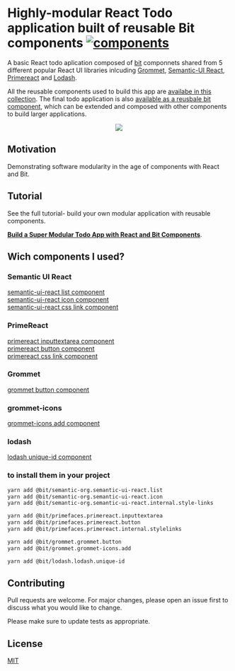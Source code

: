 # Highly-modular React Todo application built of reusable Bit components [![components](https://img.shields.io/bit/collection/total-components/joshk/basic-todo-app.svg)](https://bit.dev/joshk/basic-todo-app)

A basic React todo aplication composed of [bit](https://bit.dev) componnets shared from 5 different popular React UI libraries inlcuding [Grommet](https://github.com/grommet/grommet), [Semantic-UI React](https://github.com/Semantic-Org/Semantic-UI-React), [Primereact](https://github.com/primefaces/primereact) and [Lodash](https://github.com/lodash/lodash). 

All the reusable components used to build this app are [availabe in this collection](https://bit.dev/joshk/basic-todo-app).
The final todo application is also [available as a reusbale bit component](https://bit.dev/joshk/basic-todo-app/todo-app), which can be extended and composed with other components to build larger applications.

<p align="center">
  <a href="https://bit.dev/joshk/basic-todo-app"><img src="https://i.imagesup.co/images2/f2b5cc9a918fa58ed2106570ed5b4dbb20846b7f.png"></a>
</p>

## Motivation

Demonstrating software modularity in the age of components with React and Bit.

## Tutorial

See the full tutorial- build your own modular application with reusable components.

**[Build a Super Modular Todo App with React and Bit Components](https://blog.bitsrc.io/build-a-super-modular-todo-app-with-react-and-bit-components-aa06bbac4084)**.


## Wich components I used?

### Semantic UI React  
[semantic-ui-react list component](https://bit.dev/semantic-org/semantic-ui-react/list)  
[semantic-ui-react icon component](https://bit.dev/semantic-org/semantic-ui-react/icon)  
[semantic-ui-react css link component](https://bit.dev/semantic-org/semantic-ui-react/internal/style-links)  

### PrimeReact
[primereact inputtextarea component](https://bit.dev/primefaces/primereact/inputtextarea)   
[primereact button component](https://bit.dev/primefaces/primereact/button)  
[primereact css link component](https://bit.dev/primefaces/primereact/internal/stylelinks)  

### Grommet
[grommet button component](https://bit.dev/grommet/grommet/button)  

### grommet-icons
[grommet-icons add component](https://bit.dev/grommet/grommet-icons/add)  

### lodash
[lodash unique-id component](https://bit.dev/lodash/lodash/unique-id)  

### to install them in your project

```bash
yarn add @bit/semantic-org.semantic-ui-react.list  
yarn add @bit/semantic-org.semantic-ui-react.icon  
yarn add @bit/semantic-org.semantic-ui-react.internal.style-links  

yarn add @bit/primefaces.primereact.inputtextarea  
yarn add @bit/primefaces.primereact.button  
yarn add @bit/primefaces.primereact.internal.stylelinks  

yarn add @bit/grommet.grommet.button
yarn add @bit/grommet.grommet-icons.add

yarn add @bit/lodash.lodash.unique-id
```

## Contributing
Pull requests are welcome. For major changes, please open an issue first to discuss what you would like to change.

Please make sure to update tests as appropriate.

## License
[MIT](https://choosealicense.com/licenses/mit/)
